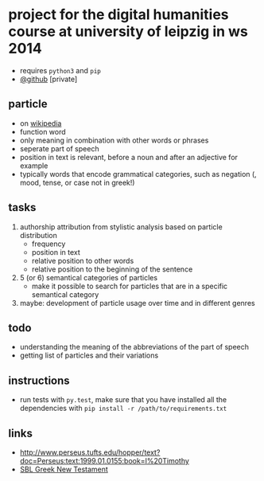# project for the digital humanities course at university of leipzig in ws 2014

- requires `python3` and `pip`
- [@github](https://github.com/KLINGTdotNET/dh-project-ws14) [private]

## particle

- on [wikipedia](http://www.wikiwand.com/en/Grammatical_particle)
- function word
- only meaning in combination with other words or phrases
- seperate part of speech
- position in text is relevant, before a noun and after an adjective for example
- typically words that encode grammatical categories, such as negation (, mood, tense, or case not in greek!)

## tasks

1. authorship attribution from stylistic analysis based on particle distribution
	- frequency
	- position in text
	- relative position to other words
	- relative position to the beginning of the sentence
2. 5 (or 6) semantical categories of particles
	- make it possible to search for particles that are in a specific semantical category
3. maybe: development of particle usage over time and in different genres

## todo

- understanding the meaning of the abbreviations of the part of speech
- getting list of particles and their variations

## instructions

- run tests with `py.test`, make sure that you have installed all the dependencies with `pip install -r /path/to/requirements.txt`

## links

- http://www.perseus.tufts.edu/hopper/text?doc=Perseus:text:1999.01.0155:book=I%20Timothy
- [SBL Greek New Testament](https://github.com/morphgnt/sblgnt)
